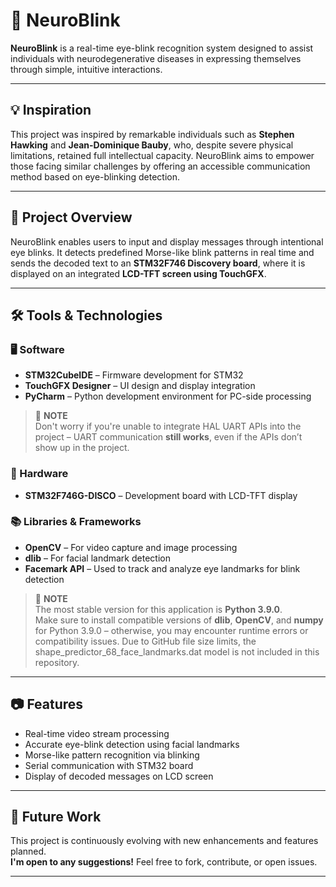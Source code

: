 # 🧠 NeuroBlink

**NeuroBlink** is a real-time eye-blink recognition system designed to assist individuals with neurodegenerative diseases in expressing themselves through simple, intuitive interactions.

---

## 💡 Inspiration

This project was inspired by remarkable individuals such as **Stephen Hawking** and **Jean-Dominique Bauby**, who, despite severe physical limitations, retained full intellectual capacity. NeuroBlink aims to empower those facing similar challenges by offering an accessible communication method based on eye-blinking detection.

---

## 🔧 Project Overview

NeuroBlink enables users to input and display messages through intentional eye blinks. It detects predefined Morse-like blink patterns in real time and sends the decoded text to an **STM32F746 Discovery board**, where it is displayed on an integrated **LCD-TFT screen using TouchGFX**.

---

## 🛠 Tools & Technologies

### 🖥 Software

- **STM32CubeIDE** – Firmware development for STM32  
- **TouchGFX Designer** – UI design and display integration  
- **PyCharm** – Python development environment for PC-side processing  

> 📝 **NOTE**  
> Don't worry if you're unable to integrate HAL UART APIs into the project – UART communication **still works**, even if the APIs don’t show up in the project.  


### 🔌 Hardware

- **STM32F746G-DISCO** – Development board with LCD-TFT display

### 📚 Libraries & Frameworks

- **OpenCV** – For video capture and image processing  
- **dlib** – For facial landmark detection  
- **Facemark API** – Used to track and analyze eye landmarks for blink detection

> 📝 **NOTE**  
> The most stable version for this application is **Python 3.9.0**.  
> Make sure to install compatible versions of **dlib**, **OpenCV**, and **numpy** for Python 3.9.0 – otherwise, you may encounter runtime errors or compatibility issues.
>Due to GitHub file size limits, the shape_predictor_68_face_landmarks.dat model is not included in this repository.
---

## 📷 Features

- Real-time video stream processing  
- Accurate eye-blink detection using facial landmarks  
- Morse-like pattern recognition via blinking  
- Serial communication with STM32 board  
- Display of decoded messages on LCD screen  

---

## 🚀 Future Work

This project is continuously evolving with new enhancements and features planned.  
**I'm open to any suggestions!** Feel free to fork, contribute, or open issues.

---
